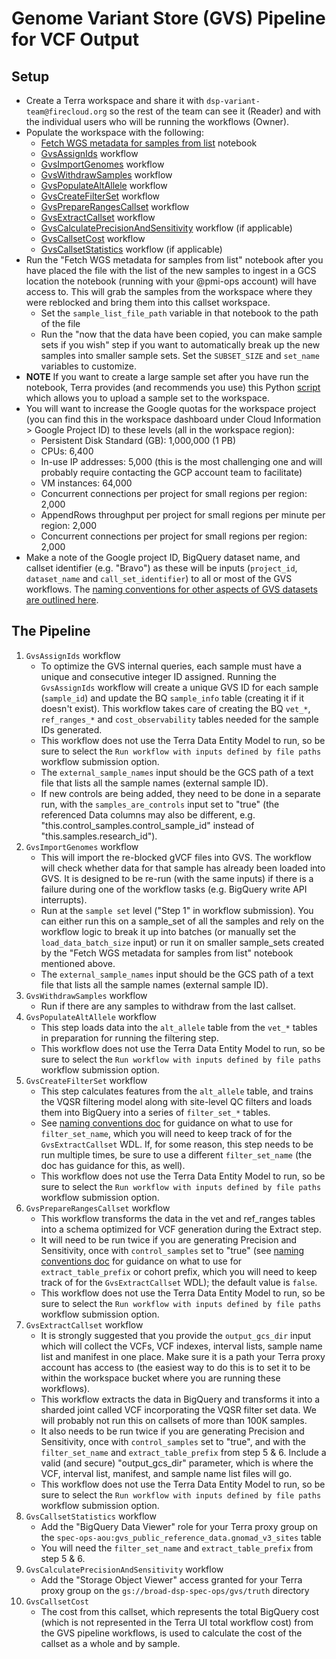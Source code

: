 # Genome Variant Store (GVS) Pipeline for VCF Output

## Setup
- Create a Terra workspace and share it with `dsp-variant-team@firecloud.org` so the rest of the team can see it (Reader) and with the individual users who will be running the workflows (Owner).
- Populate the workspace with the following:
  - [Fetch WGS metadata for samples from list](http://app.terra.bio/#workspaces/allofus-drc-wgs-dev/GVS%20AoU%20WGS%20Charlie/notebooks/launch/Fetch%20WGS%20metadata%20for%20samples%20from%20list.ipynb) notebook
  - [GvsAssignIds](https://dockstore.org/my-workflows/github.com/broadinstitute/gatk/GvsAssignIds) workflow
  - [GvsImportGenomes](https://dockstore.org/my-workflows/github.com/broadinstitute/gatk/GvsImportGenomes) workflow
  - [GvsWithdrawSamples](https://dockstore.org/my-workflows/github.com/broadinstitute/gatk/GvsWithdrawSamples) workflow
  - [GvsPopulateAltAllele](https://dockstore.org/my-workflows/github.com/broadinstitute/gatk/GvsPopulateAltAllele) workflow
  - [GvsCreateFilterSet](https://dockstore.org/my-workflows/github.com/broadinstitute/gatk/GvsCreateFilterSet) workflow
  - [GvsPrepareRangesCallset](https://dockstore.org/my-workflows/github.com/broadinstitute/gatk/GvsPrepareRangesCallset) workflow
  - [GvsExtractCallset](https://dockstore.org/my-workflows/github.com/broadinstitute/gatk/GvsExtractCallset) workflow
  - [GvsCalculatePrecisionAndSensitivity](https://dockstore.org/workflows/github.com/broadinstitute/gatk/GvsCalculatePrecisionAndSensitivity) workflow (if applicable)
  - [GvsCallsetCost](https://dockstore.org/workflows/github.com/broadinstitute/gatk/GvsCallsetCost) workflow
  - [GvsCallsetStatistics](https://dockstore.org/workflows/github.com/broadinstitute/gatk/GvsCallsetStatistics) workflow (if applicable)
- Run the "Fetch WGS metadata for samples from list" notebook after you have placed the file with the list of the new samples to ingest in a GCS location the notebook (running with your @pmi-ops account) will have access to.  This will grab the samples from the workspace where they were reblocked and bring them into this callset workspace.
  - Set the `sample_list_file_path` variable in that notebook to the path of the file
  - Run the "now that the data have been copied, you can make sample sets if you wish" step if you want to automatically break up the new samples into smaller sample sets.  Set the `SUBSET_SIZE` and `set_name` variables to customize.
- **NOTE** If you want to create a large sample set after you have run the notebook, Terra provides (and recommends you use) this Python [script](https://github.com/broadinstitute/firecloud-tools/tree/master/scripts/import_large_tsv) which allows you to upload a sample set to the workspace.
- You will want to increase the Google quotas for the workspace project (you can find this in the workspace dashboard under Cloud Information > Google Project ID) to these levels (all in the workspace region):
  - Persistent Disk Standard (GB): 1,000,000 (1 PB)
  - CPUs: 6,400
  - In-use IP addresses: 5,000 (this is the most challenging one and will probably require contacting the GCP account team to facilitate)
  - VM instances: 64,000
  - Concurrent connections per project for small regions per region: 2,000
  - AppendRows throughput per project for small regions per minute per region: 2,000
  - Concurrent connections per project for small regions per region: 2,000
- Make a note of the Google project ID, BigQuery dataset name, and callset identifier (e.g. "Bravo") as these will be inputs (`project_id`, `dataset_name` and `call_set_identifier`) to all or most of the GVS workflows. The [naming conventions for other aspects of GVS datasets are outlined here](https://docs.google.com/document/d/1pNtuv7uDoiOFPbwe4zx5sAGH7MyxwKqXkyrpNmBxeow).

## The Pipeline
1. `GvsAssignIds` workflow
   - To optimize the GVS internal queries, each sample must have a unique and consecutive integer ID assigned. Running the `GvsAssignIds` workflow will create a unique GVS ID for each sample (`sample_id`) and update the BQ `sample_info` table (creating it if it doesn't exist). This workflow takes care of creating the BQ `vet_*`, `ref_ranges_*` and `cost_observability` tables needed for the sample IDs generated.
   - This workflow does not use the Terra Data Entity Model to run, so be sure to select the `Run workflow with inputs defined by file paths` workflow submission option.
   -  The `external_sample_names` input should be the GCS path of a text file that lists all the sample names (external sample ID).
   - If new controls are being added, they need to be done in a separate run, with the `samples_are_controls` input set to "true" (the referenced Data columns may also be different, e.g. "this.control_samples.control_sample_id" instead of "this.samples.research_id").
2. `GvsImportGenomes` workflow
   - This will import the re-blocked gVCF files into GVS. The workflow will check whether data for that sample has already been loaded into GVS. It is designed to be re-run (with the same inputs) if there is a failure during one of the workflow tasks (e.g. BigQuery write API interrupts).
   - Run at the `sample set` level ("Step 1" in workflow submission).  You can either run this on a sample_set of all the samples and rely on the workflow logic to break it up into batches (or manually set the `load_data_batch_size` input) or run it on smaller sample_sets created by the "Fetch WGS metadata for samples from list" notebook mentioned above.  
   - The `external_sample_names` input should be the GCS path of a text file that lists all the sample names (external sample ID).
3. `GvsWithdrawSamples` workflow
   - Run if there are any samples to withdraw from the last callset.
4. `GvsPopulateAltAllele` workflow
   - This step loads data into the `alt_allele` table from the `vet_*` tables in preparation for running the filtering step.
   - This workflow does not use the Terra Data Entity Model to run, so be sure to select the `Run workflow with inputs defined by file paths` workflow submission option.
5. `GvsCreateFilterSet` workflow
   - This step calculates features from the `alt_allele` table, and trains the VQSR filtering model along with site-level QC filters and loads them into BigQuery into a series of `filter_set_*` tables.
   - See [naming conventions doc](https://docs.google.com/document/d/1pNtuv7uDoiOFPbwe4zx5sAGH7MyxwKqXkyrpNmBxeow) for guidance on what to use for `filter_set_name`, which you will need to keep track of for the `GvsExtractCallset` WDL. If, for some reason, this step needs to be run multiple times, be sure to use a different `filter_set_name` (the doc has guidance for this, as well).
   - This workflow does not use the Terra Data Entity Model to run, so be sure to select the `Run workflow with inputs defined by file paths` workflow submission option.
6. `GvsPrepareRangesCallset` workflow
   - This workflow transforms the data in the vet and ref_ranges tables into a schema optimized for VCF generation during the Extract step.
   - It will need to be run twice if you are generating Precision and Sensitivity, once with `control_samples` set to "true" (see [naming conventions doc](https://docs.google.com/document/d/1pNtuv7uDoiOFPbwe4zx5sAGH7MyxwKqXkyrpNmBxeow) for guidance on what to use for `extract_table_prefix` or cohort prefix, which you will need to keep track of for the `GvsExtractCallset` WDL); the default value is `false`.
   - This workflow does not use the Terra Data Entity Model to run, so be sure to select the `Run workflow with inputs defined by file paths` workflow submission option.
7. `GvsExtractCallset` workflow
   - It is strongly suggested that you provide the `output_gcs_dir` input which will collect the VCFs, VCF indexes, interval lists, sample name list and manifest in one place.  Make sure it is a path your Terra proxy account has access to (the easiest way to do this is to set it to be within the workspace bucket where you are running these workflows).
   - This workflow extracts the data in BigQuery and transforms it into a sharded joint called VCF incorporating the VQSR filter set data.  We will probably not run this on callsets of more than 100K samples.
   - It also needs to be run twice if you are generating Precision and Sensitivity, once with `control_samples` set to "true", and with the `filter_set_name` and `extract_table_prefix` from step 5 & 6.  Include a valid (and secure) "output_gcs_dir" parameter, which is where the VCF, interval list, manifest, and sample name list files will go.
   - This workflow does not use the Terra Data Entity Model to run, so be sure to select the `Run workflow with inputs defined by file paths` workflow submission option.
8. `GvsCallsetStatistics` workflow
     - Add the "BigQuery Data Viewer" role for your Terra proxy group on the `spec-ops-aou:gvs_public_reference_data.gnomad_v3_sites` table 
     - You will need the `filter_set_name` and `extract_table_prefix` from step 5 & 6.
9. `GvsCalculatePrecisionAndSensitivity` workflow
    - Add the "Storage Object Viewer" access granted for your Terra proxy group on the `gs://broad-dsp-spec-ops/gvs/truth` directory
10. `GvsCallsetCost`
    - The cost from this callset, which represents the total BigQuery cost (which is not represented in the Terra UI total workflow cost) from the GVS pipeline workflows, is used to calculate the cost of the callset as a whole and by sample.
